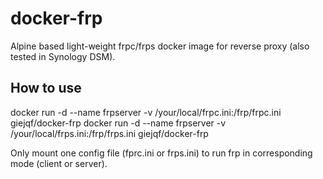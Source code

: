 # docker-frp
Alpine based light-weight frpc/frps docker image for reverse proxy (also tested in Synology DSM).

## How to use
docker run -d --name frpserver -v /your/local/frpc.ini:/frp/frpc.ini giejqf/docker-frp
docker run -d --name frpserver -v /your/local/frps.ini:/frp/frps.ini giejqf/docker-frp

Only mount one config file (fprc.ini or frps.ini) to run frp in corresponding mode (client or server).